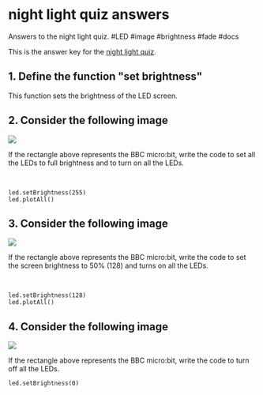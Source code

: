 # night light quiz answers

Answers to the night light quiz. #LED #image #brightness #fade #docs

This is the answer key for the [night light quiz](/microbit/lessons/night-light/quiz).

## 1. Define the function "set brightness" 

This function sets the brightness of the LED screen.

## 2. Consider the following image

![](/static/mb/lessons/night-light-0.png)

If the rectangle above represents the BBC micro:bit, write the code to set all the LEDs to full brightness and to turn on all the LEDs.

<br />

```
led.setBrightness(255)
led.plotAll()
```

## 3. Consider the following image

![](/static/mb/lessons/night-light-1.png)

If the rectangle above represents the BBC micro:bit, write the code to set the screen brightness to 50% (128) and turns on all the LEDs.

<br/>

```
led.setBrightness(128)
led.plotAll()
```

## 4. Consider the following image

![](/static/mb/lessons/night-light-2.png)

If the rectangle above represents the BBC micro:bit, write the code to turn off all the LEDs.

```
led.setBrightness(0)
```

